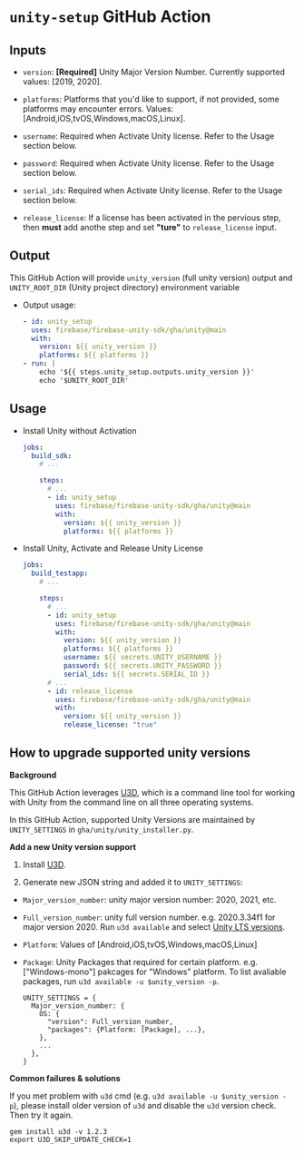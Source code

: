 # `unity-setup` GitHub Action

## Inputs
-  `version`: **[Required]** Unity Major Version Number. Currently supported values: [2019, 2020].

-  `platforms`: Platforms that you'd like to support, if not provided, some platforms may encounter errors. Values: [Android,iOS,tvOS,Windows,macOS,Linux].

-  `username`: Required when Activate Unity license. Refer to the Usage section below.

-  `password`: Required when Activate Unity license. Refer to the Usage section below.

-  `serial_ids`: Required when Activate Unity license. Refer to the Usage section below.

-  `release_license`: If a license has been activated in the pervious step, then **must** add anothe step and set **"ture"** to `release_license` input.

## Output

This GitHub Action will provide `unity_version` (full unity version) output and `UNITY_ROOT_DIR` (Unity project directory) environment variable 

-   Output usage:
    ```yml
    - id: unity_setup
      uses: firebase/firebase-unity-sdk/gha/unity@main
      with:
        version: ${{ unity_version }}
        platforms: ${{ platforms }}
    - run: |
        echo '${{ steps.unity_setup.outputs.unity_version }}'
        echo '$UNITY_ROOT_DIR'
    ```

## Usage
-   Install Unity without Activation
    ```yml
    jobs:
      build_sdk:
        # ...

        steps:
          # ...
          - id: unity_setup
            uses: firebase/firebase-unity-sdk/gha/unity@main
            with:
              version: ${{ unity_version }}
              platforms: ${{ platforms }}
    ```

-   Install Unity, Activate and Release Unity License
    ```yml
    jobs:
      build_testapp:
        # ...

        steps:
          # ...
          - id: unity_setup
            uses: firebase/firebase-unity-sdk/gha/unity@main
            with:
              version: ${{ unity_version }}
              platforms: ${{ platforms }}
              username: ${{ secrets.UNITY_USERNAME }}
              password: ${{ secrets.UNITY_PASSWORD }}
              serial_ids: ${{ secrets.SERIAL_ID }}
          # ...
          - id: release_license
            uses: firebase/firebase-unity-sdk/gha/unity@main
            with:
              version: ${{ unity_version }}
              release_license: "true"
    ```

## How to upgrade supported unity versions
**Background**

This GitHub Action leverages [U3D](github.com/DragonBox/u3d), which is a command line tool for working with Unity from the command line on all three operating systems. 

In this GitHub Action, supported Unity Versions are maintained by `UNITY_SETTINGS` in `gha/unity/unity_installer.py`. 

**Add a new Unity version support**

1. Install [U3D](github.com/DragonBox/u3d).

2. Generate new JSON string and added it to `UNITY_SETTINGS`:
  -   `Major_version_number`: unity major version number: 2020, 2021, etc.
  -   `Full_version_number`: unity full version number. e.g. 2020.3.34f1 for major version 2020. Run `u3d available` and select [Unity LTS versions](https://unity3d.com/unity/qa/lts-releases).
  -   `Platform`: Values of [Android,iOS,tvOS,Windows,macOS,Linux]
  -   `Package`: Unity Packages that required for certain platform. e.g. ["Windows-mono"] pakcages for "Windows" platform. To list avaliable packages, run `u3d available -u $unity_version -p`.

      ```
      UNITY_SETTINGS = {
        Major_version_number: {
          OS: {
            "version": Full_version_number,
            "packages": {Platform: [Package], ...},
          },
          ...
        },
      }
      ```

**Common failures & solutions**

If you met problem with `u3d` cmd (e.g. `u3d available -u $unity_version -p`), please install older version of `u3d` and disable the `u3d` version check. Then try it again.
```
gem install u3d -v 1.2.3
export U3D_SKIP_UPDATE_CHECK=1
``` 
